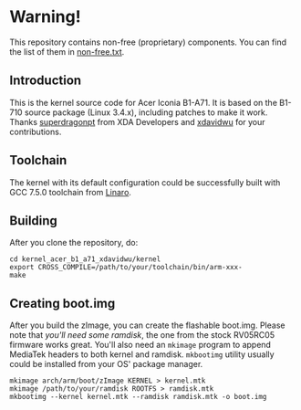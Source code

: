 # Warning! 

This repository contains non-free (proprietary) components. You can find the list of them in [non-free.txt](https://github.com/arzam16/kernel_acer_b1_a71_xdavidwu/blob/master/non-free.txt).

## Introduction

This is the kernel source code for Acer Iconia B1-A71. It is based on the B1-710 source package (Linux 3.4.x), including patches to make it work. Thanks [superdragonpt](https://forum.xda-developers.com/member.php?u=5238428) from XDA Developers and [xdavidwu](https://github.com/xdavidwu) for your contributions.

## Toolchain

The kernel with its default configuration could be successfully built with GCC 7.5.0 toolchain from [Linaro](https://releases.linaro.org/components/toolchain/binaries/latest-7/arm-linux-gnueabihf/).

## Building

After you clone the repository, do:

```
cd kernel_acer_b1_a71_xdavidwu/kernel
export CROSS_COMPILE=/path/to/your/toolchain/bin/arm-xxx-
make
```

## Creating boot.img

After you build the zImage, you can create the flashable boot.img.
Please note that *you'll need some ramdisk*, the one from the stock RV05RC05 firmware works great.
You'll also need an `mkimage` program to append MediaTek headers to both kernel and ramdisk.
`mkbootimg` utility usually could be installed from your OS' package manager.

```
mkimage arch/arm/boot/zImage KERNEL > kernel.mtk
mkimage /path/to/your/ramdisk ROOTFS > ramdisk.mtk
mkbootimg --kernel kernel.mtk --ramdisk ramdisk.mtk -o boot.img
```
